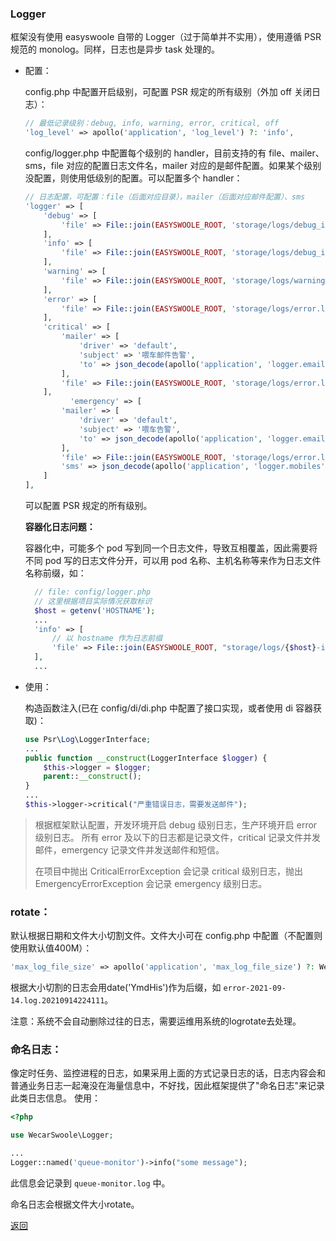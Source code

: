 ### Logger

框架没有使用 easyswoole 自带的 Logger（过于简单并不实用），使用遵循 PSR 规范的 monolog。同样，日志也是异步 task 处理的。

- 配置：

  config.php 中配置开启级别，可配置 PSR 规定的所有级别（外加 off 关闭日志）：

  ```php
  // 最低记录级别：debug, info, warning, error, critical, off
  'log_level' => apollo('application', 'log_level') ?: 'info',
  ```

  config/logger.php 中配置每个级别的 handler，目前支持的有 file、mailer、sms，file 对应的配置日志文件名，mailer 对应的是邮件配置。如果某个级别没配置，则使用低级别的配置。可以配置多个 handler：

  ```php
  // 日志配置，可配置：file（后面对应目录），mailer（后面对应邮件配置）、sms
  'logger' => [
      'debug' => [
          'file' => File::join(EASYSWOOLE_ROOT, 'storage/logs/debug_info.log'),
      ],
      'info' => [
          'file' => File::join(EASYSWOOLE_ROOT, 'storage/logs/debug_info.log'),
      ],
      'warning' => [
          'file' => File::join(EASYSWOOLE_ROOT, 'storage/logs/warning.log'),
      ],
      'error' => [
          'file' => File::join(EASYSWOOLE_ROOT, 'storage/logs/error.log'),
      ],
      'critical' => [
          'mailer' => [
              'driver' => 'default',
              'subject' => '喂车邮件告警',
              'to' => json_decode(apollo('application', 'logger.emails'), true) ?: []
          ],
          'file' => File::join(EASYSWOOLE_ROOT, 'storage/logs/error.log'),
      ],
    	    'emergency' => [
          'mailer' => [
              'driver' => 'default',
              'subject' => '喂车告警',
              'to' => json_decode(apollo('application', 'logger.emails'), true) ?: []
          ],
          'file' => File::join(EASYSWOOLE_ROOT, 'storage/logs/error.log'),
          'sms' => json_decode(apollo('application', 'logger.mobiles'), true) ?: []
      ]
  ],
  ```
  
  可以配置 PSR 规定的所有级别。

  **容器化日志问题：**

  容器化中，可能多个 pod 写到同一个日志文件，导致互相覆盖，因此需要将不同 pod 写的日志文件分开，可以用 pod 名称、主机名称等来作为日志文件名称前缀，如：

  ```php
    // file: config/logger.php
    // 这里根据项目实际情况获取标识
    $host = getenv('HOSTNAME');
    ...
    'info' => [
        // 以 hostname 作为日志前缀
        'file' => File::join(EASYSWOOLE_ROOT, "storage/logs/{$host}-info.log"),
    ],
    ...
  ```
  
- 使用：

  构造函数注入(已在 config/di/di.php 中配置了接口实现，或者使用 di 容器获取)：

  ```php
  use Psr\Log\LoggerInterface;
  ...
  public function __construct(LoggerInterface $logger) {
      $this->logger = $logger;
      parent::__construct();
  }
  ...
  $this->logger->critical("严重错误日志，需要发送邮件");
  ```

> 根据框架默认配置，开发环境开启 debug 级别日志，生产环境开启 error 级别日志。
> 所有 error 及以下的日志都是记录文件，critical 记录文件并发邮件，emergency 记录文件并发送邮件和短信。
>
> 在项目中抛出 CriticalErrorException 会记录 critical 级别日志，抛出 EmergencyErrorException 会记录 emergency 级别日志。

### rotate：
默认根据日期和文件大小切割文件。文件大小可在 config.php 中配置（不配置则使用默认值400M）：
```php
'max_log_file_size' => apollo('application', 'max_log_file_size') ?: WecarFileHandler::DEFAULT_FILE_SIZE,
```

根据大小切割的日志会用date('YmdHis')作为后缀，如 `error-2021-09-14.log.20210914224111`。

注意：系统不会自动删除过往的日志，需要运维用系统的logrotate去处理。

### 命名日志：
像定时任务、监控进程的日志，如果采用上面的方式记录日志的话，日志内容会和普通业务日志一起淹没在海量信息中，不好找，因此框架提供了"命名日志"来记录此类日志信息。
使用：
```php
<?php

use WecarSwoole\Logger;

...
Logger::named('queue-monitor')->info("some message");
```
此信息会记录到 `queue-monitor.log` 中。

命名日志会根据文件大小rotate。

[返回](../README.md)